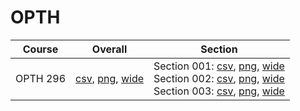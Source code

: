 # OPTH

| Course | Overall | Section |
| ------ | ------- | ------- |
| OPTH 296 | [csv](https://github.com/UCSD-Historical-Enrollment-Data/2024Spring/blob/main/overall/OPTH%20296.csv), [png](https://raw.githubusercontent.com/UCSD-Historical-Enrollment-Data/2024Spring/main/plot_overall/OPTH%20296.png), [wide](https://raw.githubusercontent.com/UCSD-Historical-Enrollment-Data/2024Spring/main/plot_overall_wide/OPTH%20296.png) | Section 001: [csv](https://github.com/UCSD-Historical-Enrollment-Data/2024Spring/blob/main/section/OPTH%20296_001.csv), [png](https://raw.githubusercontent.com/UCSD-Historical-Enrollment-Data/2024Spring/main/plot_section/OPTH%20296_001.png), [wide](https://raw.githubusercontent.com/UCSD-Historical-Enrollment-Data/2024Spring/main/plot_section_wide/OPTH%20296_001.png)<br>Section 002: [csv](https://github.com/UCSD-Historical-Enrollment-Data/2024Spring/blob/main/section/OPTH%20296_002.csv), [png](https://raw.githubusercontent.com/UCSD-Historical-Enrollment-Data/2024Spring/main/plot_section/OPTH%20296_002.png), [wide](https://raw.githubusercontent.com/UCSD-Historical-Enrollment-Data/2024Spring/main/plot_section_wide/OPTH%20296_002.png)<br>Section 003: [csv](https://github.com/UCSD-Historical-Enrollment-Data/2024Spring/blob/main/section/OPTH%20296_003.csv), [png](https://raw.githubusercontent.com/UCSD-Historical-Enrollment-Data/2024Spring/main/plot_section/OPTH%20296_003.png), [wide](https://raw.githubusercontent.com/UCSD-Historical-Enrollment-Data/2024Spring/main/plot_section_wide/OPTH%20296_003.png) |
